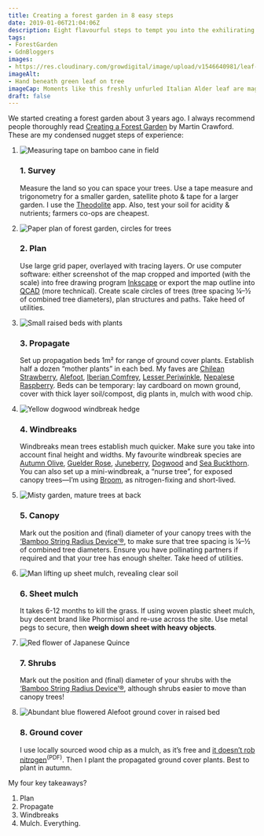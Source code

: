 ```yaml
---
title: Creating a forest garden in 8 easy steps
date: 2019-01-06T21:04:06Z
description: Eight flavourful steps to tempt you into the exhilirating world of forest gardening. Creating a forest garden isn’t too difficult, it just takes hard work and perseverance. Like any garden.
tags: 
- ForestGarden
- GdnBloggers
images: 
- https://res.cloudinary.com/growdigital/image/upload/v1546640981/leaf-41652741801.jpg
imageAlt: 
- Hand beneath green leaf on tree
imageCap: Moments like this freshly unfurled Italian Alder leaf are magical
draft: false
---
```


We started creating a forest garden about 3 years ago. I always recommend people thoroughly read [Creating a Forest Garden](https://www.agroforestry.co.uk/product/creating-a-forest-garden-2/) by Martin Crawford. These are my condensed nugget steps of experience:

<ol class="o-list-bare">
  <li class="o-media">
    <img class="o-media__figure" alt="Measuring tape on bamboo cane in field" src="https://res.cloudinary.com/growdigital/image/upload/c_fill,h_68,w_120/v1546334064/tape-27304554338.jpg">
    <div class="o-media__body">
      <h3>1. Survey</h3>
      <p>Measure the land so you can space your trees. Use a tape measure and trigonometry for a smaller garden, satellite photo &amp; tape for a larger garden. I use the <a href="http://hrtapps.com/theodolite/">Theodolite</a> app. Also, test your soil for acidity &amp; nutrients; farmers co-ops are cheapest.</p>
    </div>
  </li>
  <li class="o-media">
    <img src="https://res.cloudinary.com/growdigital/image/upload/w_120/v1546379384/paper-plan-fg1.png" alt="Paper plan of forest garden, circles for trees" class="o-media__figure">
    <div class="o-media__body">
      <h3>2. Plan</h3>
      <p>Use large grid paper, overlayed with tracing layers. Or use computer software: either screenshot of the map cropped and imported (with the scale) into free drawing program <a href="https://inkscape.org">Inkscape</a> or export the map outline into <a href="https://qcad.org/en/">QCAD</a> (more technical). Create scale circles of trees (tree spacing ¼–½ of combined tree diameters), plan structures and paths. Take heed of utilities.</p>
    </div>
  </li>
  <li class="o-media">
    <img src="https://res.cloudinary.com/growdigital/image/upload/w_120/v1544372630/comfrey-38830083715.jpg" alt="Small raised beds with plants" class="o-media__figure">
    <div class="o-media__body">
      <h3>3. Propagate</h3>
      <p>Set up propagation beds 1m² for range of ground cover plants. Establish half a dozen “mother plants” in each bed. My faves are <a href="https://pfaf.org/user/plant.aspx?latinname=Fragaria+chiloensis">Chilean Strawberry</a>, <a href="https://pfaf.org/user/plant.aspx?latinname=Glechoma+hederacea">Alefoot</a>, <a href="https://www.rhs.org.uk/plants/details?plantid=1894">Iberian Comfrey</a>, <a href="https://pfaf.org/user/plant.aspx?latinname=Vinca+minor">Lesser Periwinkle</a>, <a href="https://pfaf.org/user/plant.aspx?latinname=Rubus+nepalensis">Nepalese Raspberry</a>. Beds can be temporary: lay cardboard on mown ground, cover with thick layer soil/compost, dig plants in, mulch with wood chip.</p>
    </div>
  </li>
  <li class="o-media">
    <img src="https://res.cloudinary.com/growdigital/image/upload/w_120/v1544006420/cornus-stolonifera-flaviramea-K8xbDnRk.jpg" alt="Yellow dogwood windbreak hedge" class="o-media__figure">
    <div class="o-media__body">
      <h3>4. Windbreaks</h3>
      <p>Windbreaks mean trees establish much quicker. Make sure you take into account final height and widths. My favourite windbreak species are <a href="https://pfaf.org/user/plant.aspx?latinname=Elaeagnus+umbellata">Autumn Olive</a>, <a href="https://pfaf.org/user/plant.aspx?latinname=Viburnum+opulus">Guelder Rose</a>, <a href="https://pfaf.org/user/plant.aspx?latinname=Amelanchier+canadensis">Juneberry</a>, <a href="https://pfaf.org/user/plant.aspx?latinname=Cornus+sericea">Dogwood</a> and <a href="https://pfaf.org/user/plant.aspx?latinname=Hippophae+rhamnoides">Sea Buckthorn</a>. You can also set up a mini-windbreak, a “nurse tree”, for exposed canopy trees—I’m using <a href="https://pfaf.org/user/plant.aspx?latinname=Cytisus+scoparius">Broom</a>, as nitrogen-fixing and short-lived.</p>
    </div>
  </li>
  <li class="o-media">
    <img src="https://res.cloudinary.com/growdigital/image/upload/w_120/v1544027745/misty-wildlife-pond-26465730067.jpg" alt="Misty garden, mature trees at back" class="o-media__figure">
    <div class="o-media__body">
      <h3>5. Canopy</h3>
      <p>Mark out the position and (final) diameter of your canopy trees with the <a href="https://www.forestgarden.wales/blog/sea-buckthorn-willow-walk/">‘Bamboo String Radius Device’®</a>, to make sure that tree spacing is ¼–½ of combined tree diameters. Ensure you have pollinating partners if required and that your tree has enough shelter. Take heed of utilities.</p>
    </div>
  </li>
  <li class="o-media">
    <img src="https://res.cloudinary.com/growdigital/image/upload/c_fill,h_68,w_120/v1544376728/sheet-mulch-42993817972.jpg" alt="Man lifting up sheet mulch, revealing clear soil" class="o-media__figure">
    <div class="o-media__body">
      <h3>6. Sheet mulch</h3>
      <p>It takes 6-12 months to kill the grass. If using woven plastic sheet mulch, buy decent brand like Phormisol and re-use across the site. Use metal pegs to secure, then <strong>weigh down sheet with heavy objects</strong>.</p>
    </div>
  </li>
  <li class="o-media">
    <img src="https://res.cloudinary.com/growdigital/image/upload/w_120/v1544300867/chaenomeles-41478572351.jpg" alt="Red flower of Japanese Quince" class="o-media__figure">
    <div class="o-media__body">
      <h3>7. Shrubs</h3>
      <p>Mark out the position and (final) diameter of your shrubs with the <a href="https://www.forestgarden.wales/blog/sea-buckthorn-willow-walk/">‘Bamboo String Radius Device’®</a>, although shrubs easier to move than canopy trees!</p>
    </div>
  </li>
  <li class="o-media">
    <img src="https://res.cloudinary.com/growdigital/image/upload/w_120/v1546380638/alefoot-28171871628.jpg" alt="Abundant blue flowered Alefoot ground cover in raised bed" class="o-media__figure">
    <div class="o-media__body">
      <h3>8. Ground cover</h3>
      <p>I use locally sourced wood chip as a mulch, as it’s free and <a href="https://puyallup.wsu.edu/wp-content/uploads/sites/403/2015/03/wood-chips.pdf">it doesn’t rob nitrogen</a><sup>(PDF)</sup>. Then I plant the propagated ground cover plants. Best to plant in autumn.</p>
    </div>
  </li>
</ol>

My four key takeaways?

1. Plan
2. Propagate
3. Windbreaks
4. Mulch. Everything.
